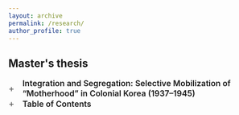 ```yaml
---
layout: archive
permalink: /research/
author_profile: true
---
```


<style>
.paper summary {
  list-style: none;
  cursor: pointer;
  display: flex;
  align-items: center;
  gap: 10px;
  font-size: 16px;
  font-weight: 600;
}

.paper summary::-webkit-details-marker {
  display: none; /* 去掉默认黑三角 */
}

/* 加号样式 */
.chevron::before {
  content: "+";
  font-weight: 400;
  font-size: 18px;
  margin-right: 6px;
  color: #555;
  transition: all 0.25s ease;
}

/* 展开时变成减号 */
.paper[open] .chevron::before {
  content: "–";
  color: #111;
}

/* 内文 */
.paper-body {
  padding: 10px 0 0 30px;
  color: #333;
  font-family: Georgia, serif;
  line-height: 1.7;
}

</style>


## Master's thesis

<section class="wp">
  <details class="paper">
    <summary>
      <span class="chevron"></span>
      <span class="paper-title">Integration and Segregation: Selective Mobilization of “Motherhood” in Colonial Korea (1937–1945)</span>
    </summary>
    <div class="paper-body">
      <p>
        ABSTRACT: The role of women in wartime mobilization raises a number of important questions about historical agency in colonial Korea. Considerable research has been conducted on the "comfort women" system and forced labor, yet relatively little attention has been paid to the mobilization of women on the home front, and their specific roles within wartime society. 
        <br><br>
        This study focuses on the concept of motherhood, analyzing how the Japanese Empire, between 1937 and 1945, mobilized maternal roles of Korean women through policy and propaganda. It investigates how colonial authorities redefined normative expectations of motherhood to transform Korean women into "imperial subjects,"imperialization (kôminka) integrating their maternal functions into both the total war system and the imperial project.
        <br><br>
        The paper addresses four central questions: First, what ideals of motherhood were constructed by the Japanese Empire and colonial authorities under the total war regime? Second, through what institutional mechanisms did authorities discipline women' s bodies, emotions, and daily behaviors to reshape maternal norms? Third, how was this redefined concept of motherhood instrumentalized to serve the dual goals of both colonial governance and wartime mobilization? Finally, how did the Empire simultaneously integrate colonial Korean women into the category of "Japanese nationals" while strictly maintaining their segregation from "mainland Japanese" ?
        <br><br>
        This study argues that mobilization of motherhood under the total war regime took three primary forms. First, through the promotion of the "militarist mother" ideal, the state recast the mother - son relationship in terms of sacrifice and patriotic duty. Second, it expanded the boundaries of motherhood beyond the family and blood relations, imbuing maternal labor with public and national significance. Third, while using motherhood to incorporate Korean women into the imperial polity, the state simultaneously undermined its reproductive foundations. By denying Korean women the legitimacy to become mothers, it effectively excluded them from full national belonging. This simultaneous logic of incorporation and exclusion defined the entire process of maternal mobilization and the contested nationalization of Korean women under Japanese rule.
      </p>
    </div>
  </details>

<details class="paper" close>
<summary><span class="chevron"></span>Table of Contents</summary>

<div markdown="1">
- Introduction
- Chapter One: Preconditions and Media for Motherhood Mobilization
  - 1.1 Lifestyles and Customs: Body Discipline and the Construction of Normative Femininity
  - 1.2 Organizations and Institutions: *Aegukban*(애국반), Women’s Associations, and Grassroots Networks
  - 1.3 Discourse and Ideology: Korean Female Intellectuals as Opinion Leaders
- Chapter Two: Direct Mobilization: The Militarization of Motherhood
  - 2.1  From "wise mothers and good wives"(현모양처) to "Mothers of the Empire"(군국의 어머니): Reconfiguring Motherhood under the Total War Regime
  - 2.2 "Nurturing" and "Edification": The "Mothers of the Empire" in the National Language Campaign(국어 상용 운동)
  - 2.3 "Selflessness" and "Sacrifice": The "Mothers of the Empire" under the Conscription System
- Chapter Three: Indirect Mobilization: The Simulation and Extension of Motherhood
  - 3.1 "Saving for the Nation": Household Management as a Maternal Duty
  - 3.2 Performing Maternal Care: *Senninbari* (천인침), Comfort Bags, and Rituals of Sending Off and Welcoming Soldiers
- Chapter Four: Passive Mobilization: Ethnic Nationalism and the Exclusion of Colonial Motherhood
  - 4.1 The Biopoliticization of Women’s Bodies and Pro-Natalist Policies
  - 4.2 From “Female Miners” to “Comfort Women”: The Dispossession of Korean Women’s Maternal Agency
  - 4.3 Bloodline as Boundary: Excluding Korean Women from the Category of “Mothers of the Nation”
- Conclusion
</div>
</details>
